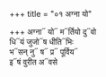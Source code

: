 +++
title = "०१ अग्ना यो"

+++
अग्ना᳓ यो᳓ म᳓र्तियो दु᳓वो  
धि᳓यं जुजो᳓ष धीति᳓भिः  
भ᳓सन् नु᳓ ष᳓ प्र᳓ पूर्विय᳓  
इ᳓षं वुरीत अ᳓वसे